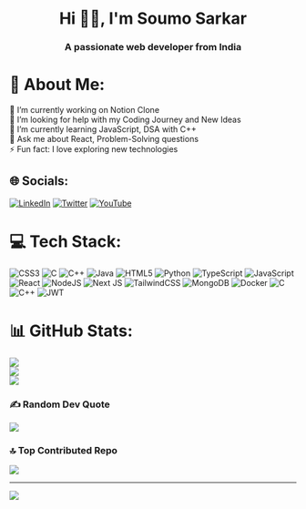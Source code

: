 <h1 align="center">Hi 👋🏻, I'm Soumo Sarkar</h1>
<h3 align="center">A passionate web developer from India</h3>

# 💫 About Me:
🔭 I’m currently working on Notion Clone<br>🤝 I’m looking for help with my Coding Journey and New Ideas<br>🌱 I’m currently learning JavaScript, DSA with C++<br>💬 Ask me about React, Problem-Solving questions<br>⚡ Fun fact: I love exploring new technologies


## 🌐 Socials:
[![LinkedIn](https://img.shields.io/badge/LinkedIn-%230077B5.svg?logo=linkedin&logoColor=white)](https://linkedin.com/in/soumo-sarkar-2b266327a) [![Twitter](https://img.shields.io/badge/Twitter-%231DA1F2.svg?logo=Twitter&logoColor=white)](https://twitter.com/section_super) [![YouTube](https://img.shields.io/badge/YouTube-%23FF0000.svg?logo=YouTube&logoColor=white)](https://youtube.com/@UCwFBVUIYo9rnU_XiDq1PVVw) 

# 💻 Tech Stack:
![CSS3](https://img.shields.io/badge/css3-%231572B6.svg?style=for-the-badge&logo=css3&logoColor=white) ![C](https://img.shields.io/badge/c-%2300599C.svg?style=for-the-badge&logo=c&logoColor=white) ![C++](https://img.shields.io/badge/c++-%2300599C.svg?style=for-the-badge&logo=c%2B%2B&logoColor=white) ![Java](https://img.shields.io/badge/java-%23ED8B00.svg?style=for-the-badge&logo=openjdk&logoColor=white) ![HTML5](https://img.shields.io/badge/html5-%23E34F26.svg?style=for-the-badge&logo=html5&logoColor=white) ![Python](https://img.shields.io/badge/python-3670A0?style=for-the-badge&logo=python&logoColor=ffdd54) ![TypeScript](https://img.shields.io/badge/typescript-%23007ACC.svg?style=for-the-badge&logo=typescript&logoColor=white) ![JavaScript](https://img.shields.io/badge/javascript-%23323330.svg?style=for-the-badge&logo=javascript&logoColor=%23F7DF1E) ![React](https://img.shields.io/badge/react-%2320232a.svg?style=for-the-badge&logo=react&logoColor=%2361DAFB) ![NodeJS](https://img.shields.io/badge/node.js-6DA55F?style=for-the-badge&logo=node.js&logoColor=white) ![Next JS](https://img.shields.io/badge/Next-black?style=for-the-badge&logo=next.js&logoColor=white) ![TailwindCSS](https://img.shields.io/badge/tailwindcss-%2338B2AC.svg?style=for-the-badge&logo=tailwind-css&logoColor=white) ![MongoDB](https://img.shields.io/badge/MongoDB-%234ea94b.svg?style=for-the-badge&logo=mongodb&logoColor=white) ![Docker](https://img.shields.io/badge/docker-%230db7ed.svg?style=for-the-badge&logo=docker&logoColor=white) ![C](https://img.shields.io/badge/c-%2300599C.svg?style=for-the-badge&logo=c&logoColor=white) ![C++](https://img.shields.io/badge/c++-%2300599C.svg?style=for-the-badge&logo=c%2B%2B&logoColor=white) ![JWT](https://img.shields.io/badge/JWT-black?style=for-the-badge&logo=JSON%20web%20tokens)
# 📊 GitHub Stats:
![](https://github-readme-stats.vercel.app/api?username=SuperSection&theme=radical&hide_border=false&include_all_commits=true&count_private=false)<br/>
![](https://github-readme-streak-stats.herokuapp.com/?user=SuperSection&theme=radical&hide_border=false)<br/>
![](https://github-readme-stats.vercel.app/api/top-langs/?username=SuperSection&theme=radical&hide_border=false&include_all_commits=true&count_private=false&layout=compact)

### ✍️ Random Dev Quote
![](https://quotes-github-readme.vercel.app/api?type=horizontal&theme=radical)

### 🔝 Top Contributed Repo
![](https://github-contributor-stats.vercel.app/api?username=SuperSection&limit=5&theme=dark&combine_all_yearly_contributions=true)

---
[![](https://visitcount.itsvg.in/api?id=SuperSection&icon=0&color=11)](https://visitcount.itsvg.in)

<!-- Proudly created with GPRM ( https://gprm.itsvg.in ) -->
